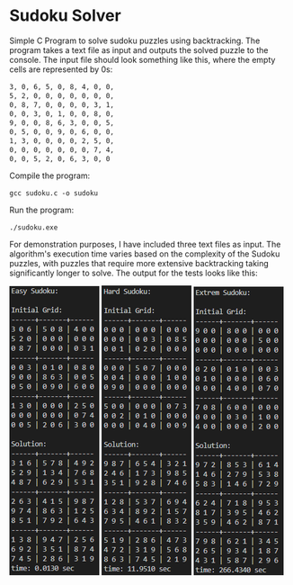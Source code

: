 # Sudoku Solver

Simple C Program to solve sudoku puzzles using backtracking. The program takes a text file as input and outputs the solved puzzle to the console. The input file should look something like this, where the empty cells are represented by 0s:

```shell
3, 0, 6, 5, 0, 8, 4, 0, 0, 
5, 2, 0, 0, 0, 0, 0, 0, 0, 
0, 8, 7, 0, 0, 0, 0, 3, 1, 
0, 0, 3, 0, 1, 0, 0, 8, 0,
9, 0, 0, 8, 6, 3, 0, 0, 5,
0, 5, 0, 0, 9, 0, 6, 0, 0, 
1, 3, 0, 0, 0, 0, 2, 5, 0,
0, 0, 0, 0, 0, 0, 0, 7, 4,
0, 0, 5, 2, 0, 6, 3, 0, 0
```

Compile the program:
```shell
gcc sudoku.c -o sudoku 
```
Run the program:
```shell
./sudoku.exe
```

For demonstration purposes, I have included three text files as input. The algorithm's execution time varies based on the complexity of the Sudoku puzzles, with puzzles that require more extensive backtracking taking significantly longer to solve. The output for the tests looks like this:

![](output1.png)
![](output2.png)
![](output3.png)
